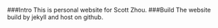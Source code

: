 ###Intro
This is personal website for Scott Zhou.
###Build
The website build by jekyll and host on github.
